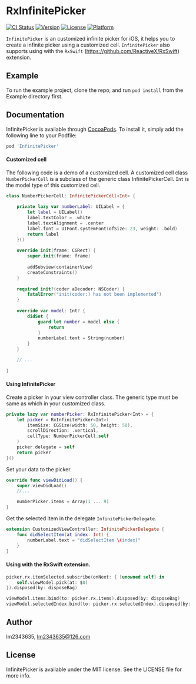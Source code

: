 # RxInfinitePicker

[![CI Status](https://img.shields.io/travis/lm2343635/InfinitePicker.svg?style=flat)](https://travis-ci.org/lm2343635/RxInfinitePicker)
[![Version](https://img.shields.io/cocoapods/v/InfinitePicker.svg?style=flat)](https://cocoapods.org/pods/InfinitePicker)
[![License](https://img.shields.io/cocoapods/l/InfinitePicker.svg?style=flat)](https://cocoapods.org/pods/InfinitePicker)
[![Platform](https://img.shields.io/cocoapods/p/InfinitePicker.svg?style=flat)](https://cocoapods.org/pods/InfinitePicker)

`InfinitePicker` is an customized infinite picker for iOS, it helps you to create a infinite picker using a customized cell.
`InfinitePicker` also supports using with the `RxSwift` (https://github.com/ReactiveX/RxSwift) extension.

## Example

To run the example project, clone the repo, and run `pod install` from the Example directory first.

## Documentation

InfinitePicker is available through [CocoaPods](https://cocoapods.org). To install
it, simply add the following line to your Podfile:

```ruby
pod 'InfinitePicker'
```

#### Customized cell

The following code is a demo of a customized cell.
A customized cell class `NumberPickerCell` is a subclass of the generic class InfinitePickerCell.
`Int` is the model type of this customized cell.

```Swift
class NumberPickerCell: InfinitePickerCell<Int> {
    
    private lazy var numberLabel: UILabel = {
        let label = UILabel()
        label.textColor = .white
        label.textAlignment = .center
        label.font = UIFont.systemFont(ofSize: 23, weight: .bold)
        return label
    }()
   	
    override init(frame: CGRect) {
        super.init(frame: frame)
        
        addSubview(containerView)
        createConstraints()
    }
    
    required init?(coder aDecoder: NSCoder) {
        fatalError("init(coder:) has not been implemented")
    }
    
    override var model: Int? {
        didSet {
            guard let number = model else {
                return
            }
            numberLabel.text = String(number)
        }
    }

    // ...
    
}
```

#### Using InfinitePicker

Create a picker in your view controller class.
The generic type must be same as which in your customized class.

```Swift
private lazy var numberPicker: RxInfinitePicker<Int> = {
    let picker = RxInfinitePicker<Int>(
        itemSize: CGSize(width: 50, height: 50),
        scrollDirection: .vertical,
        cellType: NumberPickerCell.self
    )
    picker.delegate = self
    return picker
}()
```

Set your data to the picker. 

```Swift
override func viewDidLoad() {
    super.viewDidLoad()
    //...

    numberPicker.items = Array(1 ... 9)
}
```

Get the selected item in the delegate `InfinitePickerDelegate`.

```Swift
extension CustomizedViewController: InfinitePickerDelegate {
    func didSelectItem(at index: Int) {
        numberLabel.text = "didSelectItem \(index)"
    }
}
```

#### Using with the RxSwift extension.

```Swift
picker.rx.itemSelected.subscribe(onNext: { [unowned self] in
    self.viewModel.pick(at: $0)
}).disposed(by: disposeBag)

viewModel.items.bind(to: picker.rx.items).disposed(by: disposeBag)
viewModel.selectedIndex.bind(to: picker.rx.selectedIndex).disposed(by: disposeBag)
```

## Author

lm2343635, lm2343635@126.com

## License

InfinitePicker is available under the MIT license. See the LICENSE file for more info.
